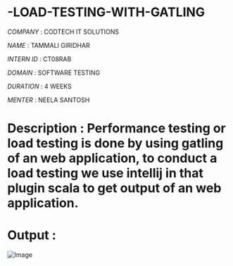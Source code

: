 # -LOAD-TESTING-WITH-GATLING

*COMPANY* : CODTECH IT SOLUTIONS

*NAME* : TAMMALI GIRIDHAR

*INTERN ID* : CT08RAB

*DOMAIN* : SOFTWARE TESTING

*DURATION* : 4 WEEKS

*MENTER* : NEELA SANTOSH

# Description : Performance testing or load testing is done by using gatling of an web application, to conduct a load testing we use intellij in that plugin scala to get output of an web application.

# Output :
![Image](https://github.com/user-attachments/assets/a86ae368-3573-4a99-a2a0-834884c94b04)
